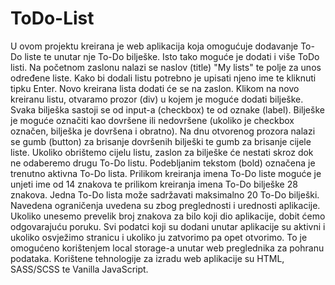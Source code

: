 # ToDo-List

U ovom projektu kreirana je web aplikacija koja omogućuje dodavanje To-Do liste te unutar nje To-Do bilješke. Isto tako moguće je dodati i više ToDo listi. Na početnom zaslonu nalazi se naslov (title) "My lists" te polje za unos određene liste. Kako bi dodali listu potrebno je upisati njeno ime te kliknuti tipku Enter. Novo kreirana lista dodati će se na zaslon. Klikom na novo kreiranu listu, otvaramo prozor (div) u kojem je moguće dodati bilješke. Svaka bilješka sastoji se od input-a (checkbox) te od oznake (label). Bilješke je moguće označiti kao dovršene ili nedovršene (ukoliko je checkbox označen, bilješka je dovršena i obratno). Na dnu otvorenog prozora nalazi se gumb (button) za brisanje dovršenih bilješki te gumb za brisanje cijele liste. Ukoliko obrištemo cijelu listu, zaslon za bilješke će nestati skroz dok ne odaberemo drugu To-Do listu. Podebljanim tekstom (bold) označena je trenutno aktivna To-Do lista. Prilikom kreiranja imena To-Do liste moguće je unjeti ime od 14 znakova te prilikom kreiranja imena To-Do bilješke 28 znakova. Jedna To-Do lista može sadržavati maksimalno 20 To-Do bilješki. Navedena ograničenja uvedena su zbog preglednosti i urednosti aplikacije. Ukoliko unesemo prevelik broj znakova za bilo koji dio aplikacije, dobit ćemo odgovarajuću poruku. Svi podatci koji su dodani unutar aplikacije su aktivni i ukoliko osvježimo stranicu i ukoliko ju zatvorimo pa opet otvorimo. To je omogućeno korištenjem local storage-a unutar web preglednika za pohranu podataka. Korištene tehnologije za izradu web aplikacije su HTML, SASS/SCSS te Vanilla JavaScript.
